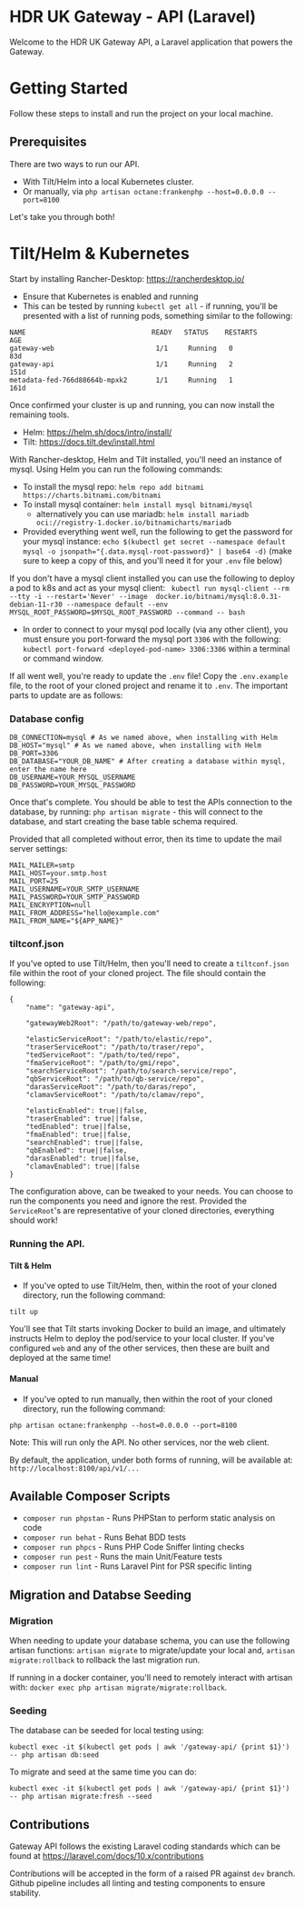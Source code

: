 # HDR UK Gateway - API (Laravel)

Welcome to the HDR UK Gateway API, a Laravel application that powers the Gateway.

# Getting Started
Follow these steps to install and run the project on your local machine.

## Prerequisites
There are two ways to run our API.
- With Tilt/Helm into a local Kubernetes cluster.
- Or manually, via `php artisan octane:frankenphp --host=0.0.0.0 --port=8100`

Let's take you through both!

# Tilt/Helm & Kubernetes
Start by installing Rancher-Desktop: https://rancherdesktop.io/
-   Ensure that Kubernetes is enabled and running
-   This can be tested by running `kubectl get all` - if running, you'll be presented with a list of running pods, something similar to the following:

```
NAME                               READY   STATUS    RESTARTS        AGE
gateway-web                         1/1     Running   0              83d
gateway-api                         1/1     Running   2              151d
metadata-fed-766d88664b-mpxk2       1/1     Running   1              161d
```

Once confirmed your cluster is up and running, you can now install the remaining tools.

- Helm: https://helm.sh/docs/intro/install/
- Tilt: https://docs.tilt.dev/install.html

With Rancher-desktop, Helm and Tilt installed, you'll need an instance of mysql. Using Helm you can run the following commands:
-   To install the mysql repo: `helm repo add bitnami https://charts.bitnami.com/bitnami`
-   To install mysql container: `helm install mysql bitnami/mysql`
    -   alternatively you can use mariadb: `helm install mariadb oci://registry-1.docker.io/bitnamicharts/mariadb`
-   Provided everything went well, run the following to get the password for your mysql instance: `echo $(kubectl get secret --namespace default mysql -o jsonpath="{.data.mysql-root-password}" | base64 -d)` (make sure to keep a copy of this, and you'll need it for your `.env` file below)

If you don't have a mysql client installed you can use the following to deploy a pod to k8s and act as your mysql client: ` kubectl run mysql-client --rm --tty -i --restart='Never' --image  docker.io/bitnami/mysql:8.0.31-debian-11-r30 --namespace default --env MYSQL_ROOT_PASSWORD=$MYSQL_ROOT_PASSWORD --command -- bash`

-   In order to connect to your mysql pod locally (via any other client), you must ensure you port-forward the mysql port `3306` with the following: `kubectl port-forward <deployed-pod-name> 3306:3306` within a terminal or command window.

If all went well, you're ready to update the `.env` file! Copy the `.env.example` file, to the root of your cloned project and rename it to `.env`. The important parts to update are as follows:

### Database config

```
DB_CONNECTION=mysql # As we named above, when installing with Helm
DB_HOST="mysql" # As we named above, when installing with Helm
DB_PORT=3306
DB_DATABASE="YOUR_DB_NAME" # After creating a database within mysql, enter the name here
DB_USERNAME=YOUR_MYSQL_USERNAME
DB_PASSWORD=YOUR_MYSQL_PASSWORD
```

Once that's complete. You should be able to test the APIs connection to the database, by running: `php artisan migrate` - this will connect to the database, and start creating the base table schema required.

Provided that all completed without error, then its time to update the mail server settings:

```
MAIL_MAILER=smtp
MAIL_HOST=your.smtp.host
MAIL_PORT=25
MAIL_USERNAME=YOUR_SMTP_USERNAME
MAIL_PASSWORD=YOUR_SMTP_PASSWORD
MAIL_ENCRYPTION=null
MAIL_FROM_ADDRESS="hello@example.com"
MAIL_FROM_NAME="${APP_NAME}"
```

### tiltconf.json
If you've opted to use Tilt/Helm, then you'll need to create a `tiltconf.json` file within the root of your cloned project. The file should contain the following:

```
{
    "name": "gateway-api",

    "gatewayWeb2Root": "/path/to/gateway-web/repo",

    "elasticServiceRoot": "/path/to/elastic/repo",
    "traserServiceRoot": "/path/to/traser/repo",
    "tedServiceRoot": "/path/to/ted/repo",
    "fmaServiceRoot": "/path/to/gmi/repo",
    "searchServiceRoot": "/path/to/search-service/repo",
    "qbServiceRoot": "/path/to/qb-service/repo",
    "darasServiceRoot": "/path/to/daras/repo",
    "clamavServiceRoot": "/path/to/clamav/repo",

    "elasticEnabled": true||false,
    "traserEnabled": true||false,
    "tedEnabled": true||false,
    "fmaEnabled": true||false,
    "searchEnabled": true||false,
    "qbEnabled": true||false,
    "darasEnabled": true||false,
    "clamavEnabled": true||false
}
```

The configuration above, can be tweaked to your needs. You can choose to run the components you need and ignore the rest. Provided the `ServiceRoot`'s are representative of your cloned directories, everything should work!

### Running the API.

#### Tilt & Helm

-   If you've opted to use Tilt/Helm, then, within the root of your cloned directory, run the following command:

```
tilt up
```

You'll see that Tilt starts invoking Docker to build an image, and ultimately instructs Helm to deploy the pod/service to your local cluster. If you've configured `web` and any of the other services, then these are built and deployed at the same time!

#### Manual
- If you've opted to run manually, then within the root of your cloned directory, run the following command:

```
php artisan octane:frankenphp --host=0.0.0.0 --port=8100
```
Note: This will run only the API. No other services, nor the web client.

By default, the application, under both forms of running, will be available at: `http://localhost:8100/api/v1/...`

## Available Composer Scripts
- `composer run phpstan` - Runs PHPStan to perform static analysis on code
- `composer run behat` - Runs Behat BDD tests
- `composer run phpcs` - Runs PHP Code Sniffer linting checks
- `composer run pest` - Runs the main Unit/Feature tests
- `composer run lint` - Runs Laravel Pint for PSR specific linting


## Migration and Databse Seeding
### Migration

When needing to update your database schema, you can use the following artisan functions:
`artisan migrate` to migrate/update your local and, `artisan migrate:rollback` to rollback the last migration run.

If running in a docker container, you'll need to remotely interact with artisan with: `docker exec php artisan migrate/migrate:rollback`.

### Seeding

The database can be seeded for local testing using:
```
kubectl exec -it $(kubectl get pods | awk '/gateway-api/ {print $1}') -- php artisan db:seed
```


To migrate and seed at the same time you can do:
```
kubectl exec -it $(kubectl get pods | awk '/gateway-api/ {print $1}') -- php artisan migrate:fresh --seed 
```

## Contributions

Gateway API follows the existing Laravel coding standards which can be found at https://laravel.com/docs/10.x/contributions

Contributions will be accepted in the form of a raised PR against `dev` branch. Github pipeline includes all linting and testing components to ensure stability.
